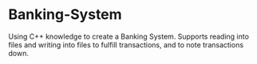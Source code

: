 # Banking-System
Using C++ knowledge to create a Banking System. Supports reading into files and writing into files to fulfill transactions, and to note transactions down.
